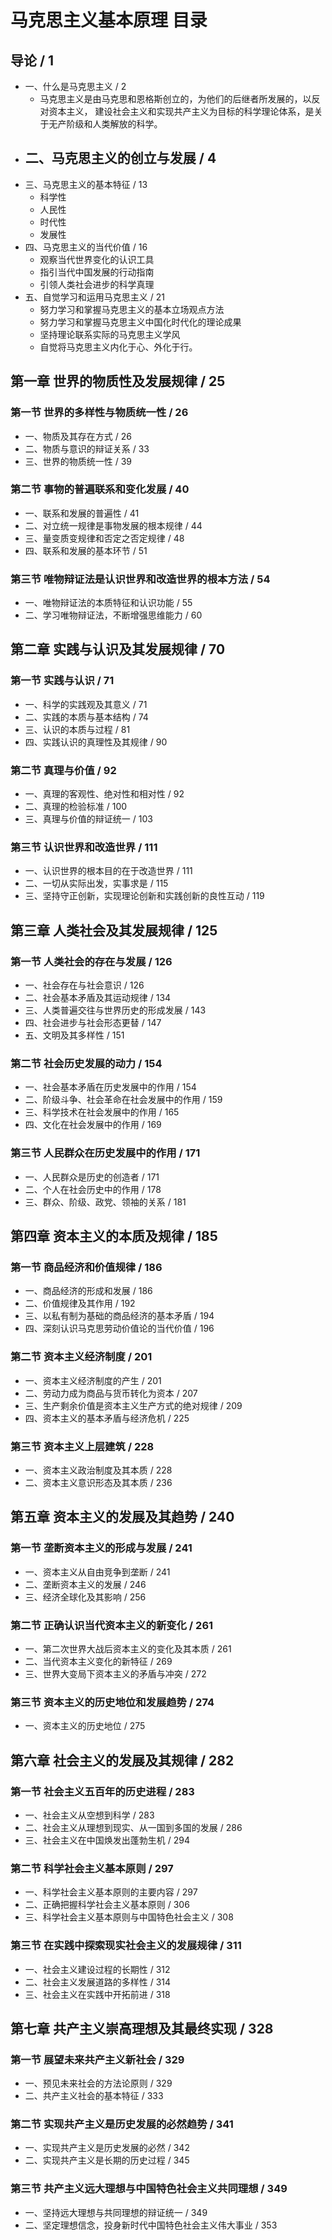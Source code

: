 # 马克思主义基本原理 目录

## 导论 / 1
- 一、什么是马克思主义 / 2
    - 马克思主义是由马克思和恩格斯创立的，为他们的后继者所发展的，以反对资本主义， 建设社会主义和实现共产主义为目标的科学理论体系，是关于无产阶级和人类解放的科学。
- 二、马克思主义的创立与发展 / 4
    - 
- 三、马克思主义的基本特征 / 13
    - 科学性
    - 人民性
    - 时代性
    - 发展性
- 四、马克思主义的当代价值 / 16
    - 观察当代世界变化的认识工具
    - 指引当代中国发展的行动指南
    - 引领人类社会进步的科学真理
- 五、自觉学习和运用马克思主义 / 21
    - 努力学习和掌握马克思主义的基本立场观点方法
    - 努力学习和掌握马克思主义中国化时代化的理论成果
    - 坚持理论联系实际的马克思主义学风
    - 自觉将马克思主义内化于心、外化于行。

## 第一章 世界的物质性及发展规律 / 25
### 第一节 世界的多样性与物质统一性 / 26
- 一、物质及其存在方式 / 26
- 二、物质与意识的辩证关系 / 33
- 三、世界的物质统一性 / 39

### 第二节 事物的普遍联系和变化发展 / 40
- 一、联系和发展的普遍性 / 41
- 二、对立统一规律是事物发展的根本规律 / 44
- 三、量变质变规律和否定之否定规律 / 48
- 四、联系和发展的基本环节 / 51

### 第三节 唯物辩证法是认识世界和改造世界的根本方法 / 54
- 一、唯物辩证法的本质特征和认识功能 / 55
- 二、学习唯物辩证法，不断增强思维能力 / 60

## 第二章 实践与认识及其发展规律 / 70
### 第一节 实践与认识 / 71
- 一、科学的实践观及其意义 / 71
- 二、实践的本质与基本结构 / 74
- 三、认识的本质与过程 / 81
- 四、实践认识的真理性及其规律 / 90

### 第二节 真理与价值 / 92
- 一、真理的客观性、绝对性和相对性 / 92
- 二、真理的检验标准 / 100
- 三、真理与价值的辩证统一 / 103

### 第三节 认识世界和改造世界 / 111
- 一、认识世界的根本目的在于改造世界 / 111
- 二、一切从实际出发，实事求是 / 115
- 三、坚持守正创新，实现理论创新和实践创新的良性互动 / 119

## 第三章 人类社会及其发展规律 / 125
### 第一节 人类社会的存在与发展 / 126
- 一、社会存在与社会意识 / 126
- 二、社会基本矛盾及其运动规律 / 134
- 三、人类普遍交往与世界历史的形成发展 / 143
- 四、社会进步与社会形态更替 / 147
- 五、文明及其多样性 / 151

### 第二节 社会历史发展的动力 / 154
- 一、社会基本矛盾在历史发展中的作用 / 154
- 二、阶级斗争、社会革命在社会发展中的作用 / 159
- 三、科学技术在社会发展中的作用 / 165
- 四、文化在社会发展中的作用 / 169

### 第三节 人民群众在历史发展中的作用 / 171
- 一、人民群众是历史的创造者 / 171
- 二、个人在社会历史中的作用 / 178
- 三、群众、阶级、政党、领袖的关系 / 181

## 第四章 资本主义的本质及规律 / 185
### 第一节 商品经济和价值规律 / 186
- 一、商品经济的形成和发展 / 186
- 二、价值规律及其作用 / 192
- 三、以私有制为基础的商品经济的基本矛盾 / 194
- 四、深刻认识马克思劳动价值论的当代价值 / 196

### 第二节 资本主义经济制度 / 201
- 一、资本主义经济制度的产生 / 201
- 二、劳动力成为商品与货币转化为资本 / 207
- 三、生产剩余价值是资本主义生产方式的绝对规律 / 209
- 四、资本主义的基本矛盾与经济危机 / 225

### 第三节 资本主义上层建筑 / 228
- 一、资本主义政治制度及其本质 / 228
- 二、资本主义意识形态及其本质 / 236

## 第五章 资本主义的发展及其趋势 / 240
### 第一节 垄断资本主义的形成与发展 / 241
- 一、资本主义从自由竞争到垄断 / 241
- 二、垄断资本主义的发展 / 246
- 三、经济全球化及其影响 / 256

### 第二节 正确认识当代资本主义的新变化 / 261
- 一、第二次世界大战后资本主义的变化及其本质 / 261
- 二、当代资本主义变化的新特征 / 269
- 三、世界大变局下资本主义的矛盾与冲突 / 272

### 第三节 资本主义的历史地位和发展趋势 / 274
- 一、资本主义的历史地位 / 275

## 第六章 社会主义的发展及其规律 / 282
### 第一节 社会主义五百年的历史进程 / 283
- 一、社会主义从空想到科学 / 283
- 二、社会主义从理想到现实、从一国到多国的发展 / 286
- 三、社会主义在中国焕发出蓬勃生机 / 294

### 第二节 科学社会主义基本原则 / 297
- 一、科学社会主义基本原则的主要内容 / 297
- 二、正确把握科学社会主义基本原则 / 306
- 三、科学社会主义基本原则与中国特色社会主义 / 308

### 第三节 在实践中探索现实社会主义的发展规律 / 311
- 一、社会主义建设过程的长期性 / 312
- 二、社会主义发展道路的多样性 / 314
- 三、社会主义在实践中开拓前进 / 318

## 第七章 共产主义崇高理想及其最终实现 / 328
### 第一节 展望未来共产主义新社会 / 329
- 一、预见未来社会的方法论原则 / 329
- 二、共产主义社会的基本特征 / 333

### 第二节 实现共产主义是历史发展的必然趋势 / 341
- 一、实现共产主义是历史发展的必然 / 342
- 二、实现共产主义是长期的历史过程 / 345

### 第三节 共产主义远大理想与中国特色社会主义共同理想 / 349
- 一、坚持远大理想与共同理想的辩证统一 / 349
- 二、坚定理想信念，投身新时代中国特色社会主义伟大事业 / 353
